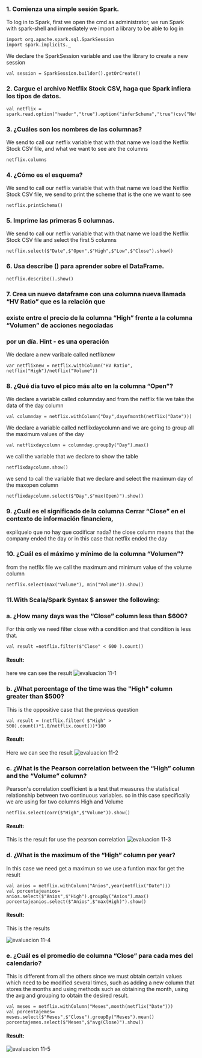 ### 1. Comienza una simple sesión Spark.
To log in to Spark, first we open the cmd as administrator, we run Spark with
spark-shell and immediately we import a library to be able to log in

```
import org.apache.spark.sql.SparkSession 
import spark.implicits._

```
We declare the SparkSession variable and use the library to create a new session

```
val session = SparkSession.builder().getOrCreate()
```
### 2. Cargue el archivo Netflix Stock CSV, haga que Spark infiera los tipos de datos. 
```
val netflix = spark.read.option("header","true").option("inferSchema","true")csv("Netflix_2011_2016.csv")
```

### 3. ¿Cuáles son los nombres de las columnas? 
We send to call our netflix variable that with that name we load the Netflix Stock CSV file, 
and what we want to see are the columns
```
netflix.columns
```

### 4. ¿Cómo es el esquema? 
We send to call our netflix variable that with that name we load the Netflix Stock CSV file, 
we send to print the scheme that is the one we want to see

```
netflix.printSchema()
```

### 5. Imprime las primeras 5 columnas. 
We send to call our netflix variable that with that name we load the Netflix Stock CSV file
and select the first 5 columns

```
netflix.select($"Date",$"Open",$"High",$"Low",$"Close").show()
```

### 6. Usa describe () para aprender sobre el DataFrame. 
```
netflix.describe().show()
```

### 7. Crea un nuevo dataframe con una columna nueva llamada “HV Ratio” que es la relación que  
### existe entre el precio de la columna “High” frente a la columna “Volumen” de acciones  negociadas
### por un día. Hint - es una operación 
We declare a new varibale called netflixnew
```
var netflixnew = netflix.withColumn("HV Ratio", netflix("High")/netflix("Volume"))
```

### 8. ¿Qué día tuvo el pico más alto en la columna “Open”? 
We declare a variable called columnday and from the netflix file we take the data of the day column

```
val columnday = netflix.withColumn("Day",dayofmonth(netflix("Date")))
```

We declare a variable called netflixdaycolumn and we are going to group all the maximum values ​​of the day

```
val netflixdaycolumn = columnday.groupBy("Day").max()
```

we call the variable that we declare to show the table

```
netflixdaycolumn.show()
```

we send to call the variable that we declare and select the maximum day of the maxopen column

```
netflixdaycolumn.select($"Day",$"max(Open)").show()
```

### 9. ¿Cuál es el significado de la columna Cerrar “Close” en el contexto de información financiera,  
explíquelo que no hay que codificar nada? 
the close column means that the company ended the day or in this case that netflix ended the day

### 10. ¿Cuál es el máximo y mínimo de la columna “Volumen”?
from the netflix file we call the maximum and minimum value of the volume column

```
netflix.select(max("Volume"), min("Volume")).show()
```



### 11.With Scala/Spark Syntax $ answer the following: 
### a. ¿How many days was the “Close” column less than $600? 
For this only we need filter close with a condition and that condition is less that.
```
val result =netflix.filter($"Close" < 600 ).count()
```
#### Result:
here we can see the result 
![evaluacion 11-1](https://user-images.githubusercontent.com/77422159/159494727-0804d87e-0000-406b-8ade-d85c14040920.PNG)

### b. ¿What percentage of the time was the "High" column greater than $500? 
This is the  oppositive case  that the previous question 
```
val result = (netflix.filter( $"High" > 500).count()*1.0/netflix.count())*100
```

#### Result:
Here we can see the result 
![evaluacion 11-2](https://user-images.githubusercontent.com/77422159/159494906-178436b2-2607-4ace-9349-46b951aa3bac.PNG)

### c. ¿What is the Pearson correlation between the “High” column and the “Volume” column? 
Pearson's correlation coefficient is a test that measures the statistical relationship between two continuous variables.
so in this case specifically we are using for two columns High and Volume
```
netflix.select(corr($"High",$"Volume")).show()
```
#### Result:
This is the result for use the pearson correlation
![evaluacion 11-3](https://user-images.githubusercontent.com/77422159/159494927-ccc4afca-897a-4568-ac27-6f0ddffd900c.PNG)

### d. ¿What is the maximum of the “High” column per year? 
In this case we need get a maximun so we use a funtion max for get the result
```
val anios = netflix.withColumn("Anios",year(netflix("Date")))
val porcentajeanios= anios.select($"Anios",$"High").groupBy("Anios").max()
porcentajeanios.select($"Anios",$"max(High)").show()
```
#### Result:
This is the results

![evaluacion 11-4](https://user-images.githubusercontent.com/77422159/159583339-90407422-20d0-4ed2-98da-56813e009d7d.PNG)


### e. ¿Cuál es el promedio de columna “Close” para cada mes del calendario? 
This is different from all the others since we must obtain certain values ​​which need to be modified several times, such as adding a new column that stores the months and using methods such as obtaining the month, using the avg and grouping to obtain the desired result.
```
val meses = netflix.withColumn("Meses",month(netflix("Date")))
val porcentajemes= meses.select($"Meses",$"Close").groupBy("Meses").mean()
porcentajemes.select($"Meses",$"avg(Close)").show()
```
#### Result:
![evaluacion 11-5](https://user-images.githubusercontent.com/77422159/159497437-a62196f0-c7c6-42fa-9566-9f2154d06f4f.PNG)
